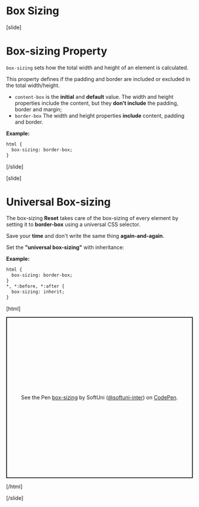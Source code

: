 # Box Sizing

[slide]

# Box-sizing Property

`box-sizing` sets how the total width and height of an element is calculated. 

This property defines if the padding and border are included or excluded in the total width/height.

* `content-box` is the **initial** and **default** value. The width and height properties include the content, but they **don't include** the padding, border and margin;
* `border-box` The width and height properties **include** content, padding and border.

**Example:**
```html
html {
  box-sizing: border-box;
}
```
[/slide]

[slide]
# Universal Box-sizing

The box-sizing **Reset** takes care of the box-sizing of every element by setting it to **border-box** using a universal CSS selector.

Save your **time** and don't write the same thing **again-and-again**.

Set the **"universal box-sizing"** with inheritance:

**Example:**
```html
html {
  box-sizing: border-box;
}
*, *:before, *:after {
  box-sizing: inherit;
}
```

[html]
<p class="codepen" data-height="436" data-theme-id="39135" data-default-tab="css,result" data-user="softuni-inter" data-slug-hash="pojQGMJ" style="height: 436px; box-sizing: border-box; display: flex; align-items: center; justify-content: center; border: 2px solid; margin: 1em 0; padding: 1em;" data-pen-title="box-sizing">
  <span>See the Pen <a href="https://codepen.io/softuni-inter/pen/pojQGMJ">
  box-sizing</a> by SoftUni (<a href="https://codepen.io/softuni-inter">@softuni-inter</a>)
  on <a href="https://codepen.io">CodePen</a>.</span>
</p>
<script async src="https://static.codepen.io/assets/embed/ei.js"></script>

[/html]

[/slide]